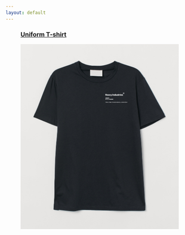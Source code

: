```yaml
---
layout: default
---
```


<div class="image uniform preview">
    <figure>
        <a href="/uniform">
            <figcaption>
                <h3>Uniform T-shirt</h3>
            </figcaption>
            <img src="/assets/images/uniform.jpg">
        </a>
    </figure>
</div>